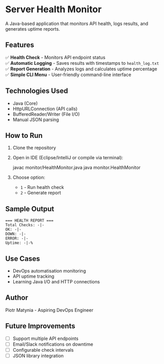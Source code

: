 # Server Health Monitor

A Java-based application that monitors API health, logs results, and generates uptime reports.

## Features

✅ **Health Check** - Monitors API endpoint status  
✅ **Automatic Logging** - Saves results with timestamps to `health_log.txt`  
✅ **Report Generation** - Analyzes logs and calculates uptime percentage  
✅ **Simple CLI Menu** - User-friendly command-line interface  

## Technologies Used

- Java (Core)
- HttpURLConnection (API calls)
- BufferedReader/Writer (File I/O)
- Manual JSON parsing

## How to Run

1. Clone the repository
2. Open in IDE (Eclipse/IntelliJ or compile via terminal):

   javac monitor/HealthMonitor.java
   java monitor.HealthMonitor

3. Choose option:
   - `1` - Run health check
   - `2` - Generate report

## Sample Output

```
=== HEALTH REPORT ===
Total Checks: -|-
OK: -|-
DOWN: -|-
ERROR: -|-
Uptime: -|-%

```

## Use Cases

- DevOps automatisation monitoring 
- API uptime tracking
- Learning Java I/O and HTTP connections

## Author

Piotr Matynia - Aspiring DevOps Engineer

## Future Improvements

- [ ] Support multiple API endpoints
- [ ] Email/Slack notifications on downtime
- [ ] Configurable check intervals
- [ ] JSON library integration